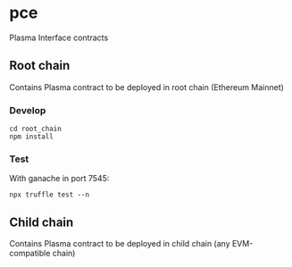 # pce
Plasma Interface contracts

## Root chain
Contains Plasma contract to be deployed in root chain (Ethereum Mainnet)
### Develop
```
cd root_chain
npm install
```
### Test
With ganache in port 7545:
```
npx truffle test --n
```

## Child chain
Contains Plasma contract to be deployed in child chain (any EVM-compatible chain)
